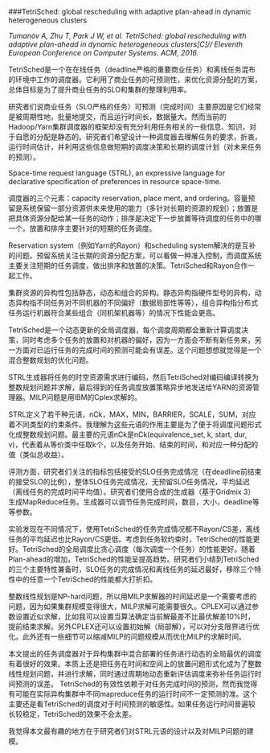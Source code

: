 ###TetriSched: global rescheduling with adaptive plan-ahead in dynamic heterogeneous clusters

*Tumanov A, Zhu T, Park J W, et al. TetriSched: global rescheduling with adaptive plan-ahead in dynamic heterogeneous clusters[C]// Eleventh European Conference on Computer Systems. ACM, 2016.*

TetriSched是一个在在线任务（deadline严格的重要商业任务）和离线任务混布的环境中工作的调度器。它利用了商业任务的可预测性，来优化资源分配的方案，总体目标是为了提升商业任务的SLO和集群的整理利用率。

研究者们说商业任务（SLO严格的任务）可预测（完成时间）主要原因是它们经常是被周期性地，批量地提交，而且运行时间长，数据量大。然而当前的Hadoop/Yarn集群调度器的框架却没有充分利用任务相关的一些信息、知识，对于自愿的分配是静态的。研究者们希望设计一种调度器去理解任务的要求，折衷，运行时间估计，并利用这些信息做短期的调度决策和长期的调度计划（对未来任务的预测）。

Space-time request language (STRL), an expressive language for declarative specification of preferences in resource space-time.

调度器的三个元素：capacity reservation, place ment, and ordering。容量预留是系统保留一部分资源供未来使用的能力（多针对长期的资源的规划）；放置是把具体资源分配给某一任务的动作；排序是决定下一步放置等待调度的任务中的哪一个。放置和排序主要针对的短期的任务调度。

Reservation system（例如Yarn的Rayon）和scheduling system解决的是互补的问题。预留系统关注长期的资源分配方案，可以看做一种准入控制，而调度系统主要关注短期的任务调度，做出排序和放置的决策。TetriSched和Rayon合作一起工作。

集群资源的异构性包括静态，动态和组合的异构。静态异构指硬件型号的异构，动态异构指不同任务对不同机器的不同偏好（数据局部性等等），组合异构指分布式任务运行机器符合某些组合（同机架机器等）的情况下性能会更高。

TetriSched是一个动态更新的全局调度器，每个调度周期都会重新计算调度决策，同时考虑多个任务的放置和对机器的偏好，因为一方面会不断有新任务来，另一方面对已运行任务的完成时间的预测可能会有误差。这个问题想想就觉得是一个混合整数规划的优化问题。

STRL生成器将任务的时空资源需求进行编码，然后TetriSched对编码编译转换为整数规划问题并求解，最后得到的任务调度放置策略异步地发送给YARN的资源管理器。MILP问题是用IBM的Cplex求解的。

STRL定义了若干种元语，nCk，MAX，MIN，BARRIER，SCALE，SUM，对应着不同类型的约束条件。我理解为这些元语的作用主要是为了便于将调度问题形式化成整数规划问题。最主要的元语nCk是nCk(equivalence_set, k, start, dur, v)，代表着从等价类中任取k个，以及任务开始、结束的时间，和对应一种分配的值（类似总收益）。

评测方面，研究者们关注的指标包括接受的SLO任务完成情况（在deadline前结束的接受SLO的比例），整体SLO任务完成情况，无预留SLO任务情况，平均延迟（离线任务的完成时间平均值）。研究者们使用合成的生成器（基于Gridmix 3）生成MapReduce任务。生成器可以调节任务完成时间，数目，大小，deadline等等参数。

实验发现在不同情况下，使用TetriSched的任务完成情况都不Rayon/CS差，离线任务的平均延迟也比Rayon/CS更低。考虑到任务软约束时，TetriSched的性能更好。TetriSched的全局调度比贪心调度（每次调度一个任务）的性能更好。随着Plan-ahead的增加，TetriSched的性能呈提高趋势。研究者们小结到TetriSched的三个主要特性兼备时，SLO任务的完成情况和离线任务的延迟最好，移除三个特性中的任意一个TetriSched的性能都大打折扣。

整数线性规划是NP-hard问题，所以用MILP求解器的时间延迟是一个需要考虑的问题，因为如果集群规模变得很大，MILP求解可能需要很久。CPLEX可以通过参数设置近似求解，比如我可以设置当算法确定当前解最差不比最优解差10%时，提前结束求解。另外CPLEX还可以设置初始解（局部解），可以对分支限界进行优化。此外还有一些细节可以缩减MILP的问题规模从而优化MILP的求解时间。

本文提出的任务调度器对于异构集群中混合部署的任务进行动态的全局最优的调度有着很好的效果。本质上还是把任务在时间和空间上的放置问题形式化成为了整数线性规划问题，并进行求解，同时通过周期地动态重新评估调度来弥补任务运行时间预测的误差。
TetriSched的有效性依赖于对任务完成时间的预测，然而我觉得有可能在实际异构集群中不同mapreduce任务的运行时间不一定预测的准。这个主要还是看TetriSched的调度对于时间预测的敏感性。如果任务运行时间普遍较长较稳定，TetriSched的效果不会太差。

我觉得本文最有趣的地方在于研究者们对STRL元语的设计以及对MILP问题的建模。
